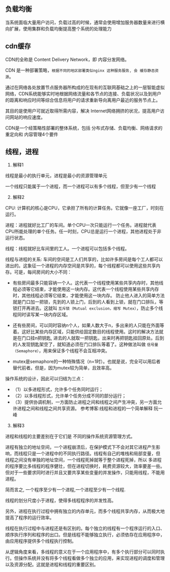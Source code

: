
## 负载均衡
当系统面临大量用户访问，负载过高的时候，通常会使用增加服务器数量来进行横向扩展，使用集群和负载均衡提高整个系统的处理能力

## cdn缓存
CDN的全称是 Content Delivery Network，即 内容分发网络。

CDN 是一种部署策略，`根据不同的地区部署类似nginx 这种服务服务, 会 缓存静态资源`。

通过在网络各处放置节点服务器所构成的在现有的互联网基础之上的一层智能虚拟网络，CDN系统能够实时地根据网络流量和各节点的连接、负载状况以及到用户的距离和响应时间等综合信息将用户的请求重新导向离用户最近的服务节点上。

其目的是使用户可就近取得所需内容，解决 Internet网络拥挤的状况，提高用户访问网站的响应速度。

CDN是一个经策略性部署的整体系统，包括 分布式存储、负载均衡、网络请求的重定向和 内容管理4个要件

## 线程，进程
1. 解释1

线程是最小的执行单元，进程是最小的资源管理单元

一个线程只能属于一个进程，而一个进程可以有多个线程，但至少有一个线程

2. 解释2

CPU: 计算机的核心是CPU，它承担了所有的计算任务。它就像一座工厂，时刻在运行。

进程：进程就好比工厂的车间。单个CPU一次只能运行一个任务。进程就代表CPU所能处理的单个任务。任一时刻，CPU总是运行一个进程，其他进程处于非运行状态。

线程：线程就好比车间里的工人。一个进程可以包括多个线程。

线程与进程的关系: 车间的空间是工人们共享的，比如许多房间是每个工人都可以进出的。这象征一个进程的内存空间是共享的，每个线程都可以使用这些共享内存。可是，每间房间的大小不同：

+ 有些房间最多只能容纳一个人。这代表一个线程使用某些共享内存时，其他线程必须等它结束，才能使用这一块内存。这代表一个线程使用某些共享内存时，其他线程必须等它结束，才能使用这一块内存。 防止他人进入的简单方法就是门口加一把锁，先到的人锁上门，后到的人看到上锁，就在门口排队，等锁打开再进去。这就叫 `互斥锁（Mutual exclusion，缩写 Mutex）`，防止多个线程同时读写某一块内存区域。

+ 还有些房间，可以同时容纳n个人，如果人数大于n，多出来的人只能在外面等着。这好比某些内存区域，只能供给固定数目的线程使用。这时的解决方法就是在门口挂n把钥匙, 进去的人就取一把钥匙，出来时再把钥匙挂回原处。后到的人发现钥匙架空了，就知道必须在门口排队等着了。这种做法叫做 `信号量（Semaphore）`，用来保证多个线程不会互相冲突。

+ mutex是semaphore的一种特殊情况（n=1时）。也就是说，完全可以用后者替代前者。但是，因为mutex较为简单，且效率高。

操作系统的设计，因此可以归结为三点：

+ （1）以多进程形式，允许多个任务同时运行；
+ （2）以多线程形式，允许单个任务分成不同的部分运行；
+ （3）提供协调机制，一方面防止进程之间和线程之间产生冲突，另一方面允许进程之间和线程之间共享资源。
参考博客:线程和进程的一个简单解释 阮一峰

3. 解释3

进程和线程的主要差别在于它们是 不同的操作系统资源管理方式。

进程有独立的地址空间，一个进程崩溃后，在保护模式下不会对其它进程产生影响，而线程只是一个进程中的不同执行路径。线程有自己的堆栈和局部变量，但 线程之间没有单独的地址空间，一个线程死掉就等于整个进程死掉，所以 多进程的程序要比多线程的程序健壮，但在进程切换时，耗费资源较大，效率要差一些。但对于一些要求同时进行并且又要共享某些变量的并发操作，只能用线程，不能用进程。

简而言之, 一个程序至少有一个进程,一个进程至少有一个线程.

线程的划分尺度小于进程，使得多线程程序的并发性高。

另外，进程在执行过程中拥有独立的内存单元，而多个线程共享内存，从而极大地提高了程序的运行效率。

线程在执行过程中与进程还是有区别的。每个独立的线程有一个程序运行的入口、顺序执行序列和程序的出口。但是线程不能够独立执行，必须依存在应用程序中，由应用程序提供多个线程执行控制。

从逻辑角度来看，多线程的意义在于一个应用程序中，有多个执行部分可以同时执行。但操作系统并没有将多个线程看做多个独立的应用，来实现进程的调度和管理以及资源分配。这就是进程和线程的重要区别。